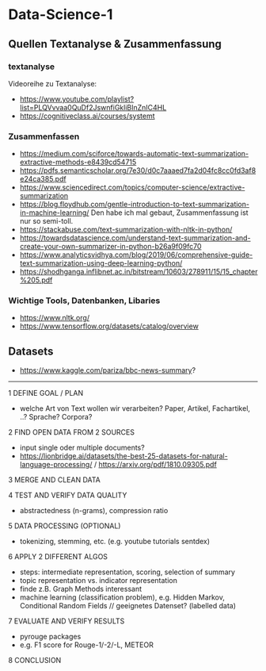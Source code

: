 # Data-Science-1


## Quellen Textanalyse & Zusammenfassung

### textanalyse
Videoreihe zu Textanalyse:
* https://www.youtube.com/playlist?list=PLQVvvaa0QuDf2JswnfiGkliBInZnIC4HL
* https://cognitiveclass.ai/courses/systemt

### Zusammenfassen
* https://medium.com/sciforce/towards-automatic-text-summarization-extractive-methods-e8439cd54715
* https://pdfs.semanticscholar.org/7e30/d0c7aaaed7fa2d04fc8cc0fd3af8e24ca385.pdf
* https://www.sciencedirect.com/topics/computer-science/extractive-summarization
* https://blog.floydhub.com/gentle-introduction-to-text-summarization-in-machine-learning/ Den habe ich mal gebaut, Zusammenfassung ist nur so semi-toll.
* https://stackabuse.com/text-summarization-with-nltk-in-python/
* https://towardsdatascience.com/understand-text-summarization-and-create-your-own-summarizer-in-python-b26a9f09fc70
* https://www.analyticsvidhya.com/blog/2019/06/comprehensive-guide-text-summarization-using-deep-learning-python/
* https://shodhganga.inflibnet.ac.in/bitstream/10603/278911/15/15_chapter%205.pdf

### Wichtige Tools, Datenbanken, Libaries
* https://www.nltk.org/
* https://www.tensorflow.org/datasets/catalog/overview

## Datasets
* https://www.kaggle.com/pariza/bbc-news-summary?
_________________________________________________________

1 DEFINE GOAL / PLAN
* welche Art von Text wollen wir verarbeiten? Paper, Artikel, Fachartikel, ..? Sprache? Corpora? 

2 FIND OPEN DATA FROM 2 SOURCES
* input single oder multiple documents?
* https://lionbridge.ai/datasets/the-best-25-datasets-for-natural-language-processing/ / https://arxiv.org/pdf/1810.09305.pdf


3 MERGE AND CLEAN DATA



4 TEST AND VERIFY DATA QUALITY
* abstractedness (n-grams), compression ratio 

5 DATA PROCESSING (OPTIONAL)
* tokenizing, stemming, etc. (e.g. youtube tutorials sentdex)

6 APPLY 2 DIFFERENT ALGOS
* steps: intermediate representation, scoring, selection of summary
* topic representation vs. indicator representation
* finde z.B. Graph Methods interessant
* machine learning (classification problem), e.g. Hidden Markov, Conditional Random Fields // geeignetes Datenset? (labelled data)


7 EVALUATE AND VERIFY RESULTS
* pyrouge packages
* e.g. F1 score for Rouge-1/-2/-L, METEOR


8 CONCLUSION

